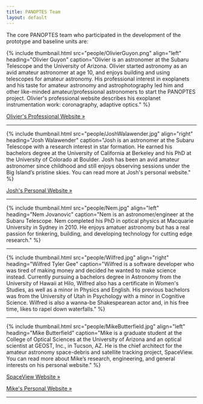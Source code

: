 ```yaml
---
title: PANOPTES Team
layout: default
---
```


The core PANOPTES team who participated in the development of the prototype and baseline units are:

{% include thumbnail.html src="people/OlivierGuyon.png" align="left" heading="Olivier Guyon" caption="Olivier is an astronomer at the Subaru Telescope and the University of Arizona. Olivier started astronomy as an avid amateur astronomer at age 10, and enjoys building and using telescopes for amateur astronomy. His professional interest in exoplanets and his taste for amateur astronomy and astrophotography led him and other like-minded amateur/professional astronomers to start the PANOPTES project. Olivier's professional website describes his exoplanet instrumentation work: coronagraphy, adaptive optics." %}


<a class="btn btn-primary" href="http://www.naoj.org/staff/guyon/" role="button">Olivier's Professional Website &raquo;</a>

<hr>

{% include thumbnail.html src="people/JoshWalawender.jpg" align="right" heading="Josh Walawender" caption="Josh is an astronomer at the Subaru Telescope with a research interest in star formation.  He earned his bachelors degree at the University of California at Berkeley and his PhD at the University of Colorado at Boulder. Josh has been an avid amateur astronomer since childhood and still enjoys observing sessions under the Big Island’s pristine skies.  You can read more at Josh's personal website." %}

<a class="btn btn-primary" href="http://www.twilightlandscapes.com/" role="button">Josh's Personal Website &raquo;</a>

<hr>

{% include thumbnail.html src="people/Nem.jpg" align="left" heading="Nem Jovanovic" caption="Nem is an astronomer/engineer at the Subaru Telescope. Nem completed his PhD in optical physics at Macquarie University in Sydney in 2010. He enjoys amatuer astronomy but has a real passion for tinkering, building, and developing technology for cutting edge research." %}

<hr>

{% include thumbnail.html src="people/Wilfred.jpg" align="right" heading="Wilfred Tyler Gee" caption="Wilfred is a software developer who was tired of making money and decided he wanted to make science instead. Currently pursuing a bachelors degree in Astronomy from the University of Hawaii at Hilo, Wilfred also has a certificate in Women's Studies, as well as a minor in Physics and English. His previous bachelors was from the University of Utah in Psychology with a minor in Cognitive Science. Wilfred is also a wanna-be Shakespearean actor and, in his free time, likes to rapel down waterfalls." %}

<hr>

{% include thumbnail.html src="people/MikeButterfield.jpg" align="left" heading="Mike Butterfield" caption="Mike is a graduate student at the College of Optical Sciences at the University of Arizona and an optical scientist at GEOST, Inc., in Tucson, AZ. He is the chief architect for the amateur astronomy space-debris and satellite tracking project, SpaceView. You can read more about Mike’s research, engineering, and general interests on his personal website." %}

<a class="btn btn-primary" href="http://spaceviewnetwork.com" role="button">SpaceView Website &raquo;</a>

<a class="btn btn-primary" href="http://mikebutterfield.com" role="button">Mike's Personal Website &raquo;</a>

<hr>
